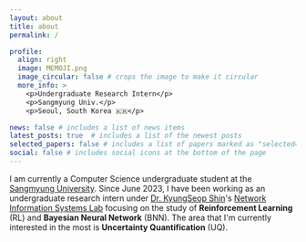 ```yaml
---
layout: about
title: about
permalink: /

profile:
  align: right
  image: MEMOJI.png
  image_circular: false # crops the image to make it circular
  more_info: >
    <p>Undergraduate Research Intern</p>
    <p>Sangmyung Univ.</p>
    <p>Seoul, South Korea 🇰🇷</p>

news: false # includes a list of news items
latest_posts: true  # includes a list of the newest posts
selected_papers: false # includes a list of papers marked as "selected={true}"
social: false # includes social icons at the bottom of the page
---
```


I am currently a Computer Science undergraduate student at the [Sangmyung University](https://cs.smu.ac.kr/cs/index.do). Since June 2023, I have been working as an undergraduate research intern under [Dr. KyungSeop Shin](https://cs.smu.ac.kr/cs/faculty/faculty.do?mode=view&empNo=10881398&pager.offset=0&pagerLimit=20)'s [Network Information Systems Lab](https://nisl.smu.ac.kr) focusing on the study of **Reinforcement Learning** (RL) and **Bayesian Neural Network** (BNN). The area that I'm currently interested in the most is **Uncertainty Quantification** (UQ).

